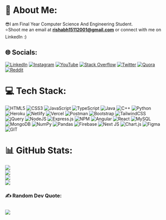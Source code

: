 # 💫 About Me:                                                
😎I am Final Year Computer Science And Engineering Student.<br>⭐Shoot me an email at **rishabh15112001@gmail.com** or connect with me on LinkedIn :) 



## 🌐 Socials:
[![LinkedIn](https://img.shields.io/badge/LinkedIn-%230077B5.svg?logo=linkedin&logoColor=white)](https://www.linkedin.com/in/rishabh1s/) [![Instagram](https://img.shields.io/badge/Instagram-%23E4405F.svg?logo=Instagram&logoColor=white)](https://www.instagram.com/singh_rishabh19/) [![YouTube](https://img.shields.io/badge/YouTube-%23FF0000.svg?logo=YouTube&logoColor=white)](https://youtube.com/@rishabh1s) [![Stack Overflow](https://img.shields.io/badge/-Stackoverflow-FE7A16?logo=stack-overflow&logoColor=white)](https://stackoverflow.com/users/18567703/rishabh-singh?tab=profile) [![Twitter](https://img.shields.io/badge/Twitter-%231DA1F2.svg?logo=Twitter&logoColor=white)](https://twitter.com/RishabhSingh989) [![Quora](https://img.shields.io/badge/Quora-%23B92B27.svg?logo=Quora&logoColor=white)](https://www.quora.com/profile/Rishabh-Singh-4636) [![Reddit](https://img.shields.io/badge/Reddit-%23FF4500.svg?logo=Reddit&logoColor=white)](https://reddit.com/user/rishabh1s) 

# 💻 Tech Stack:
![HTML5](https://img.shields.io/badge/html5-%23E34F26.svg?style=flat&logo=html5&logoColor=white) ![CSS3](https://img.shields.io/badge/css3-%231572B6.svg?style=flat&logo=css3&logoColor=white) ![JavaScript](https://img.shields.io/badge/javascript-%23323330.svg?style=flat&logo=javascript&logoColor=%23F7DF1E) ![TypeScript](https://img.shields.io/badge/typescript-%23007ACC.svg?style=flat&logo=typescript&logoColor=white) ![Java](https://img.shields.io/badge/java-%23ED8B00.svg?style=flat&logo=java&logoColor=white) ![C++](https://img.shields.io/badge/c++-%2300599C.svg?style=flat&logo=c%2B%2B&logoColor=white) ![Python](https://img.shields.io/badge/python-3670A0?style=flat&logo=python&logoColor=ffdd54) ![Heroku](https://img.shields.io/badge/heroku-%23430098.svg?style=flat&logo=heroku&logoColor=white) ![Netlify](https://img.shields.io/badge/netlify-%23000000.svg?style=flat&logo=netlify&logoColor=#00C7B7) ![Vercel](https://img.shields.io/badge/vercel-%23000000.svg?style=flat&logo=vercel&logoColor=white) ![Postman](https://img.shields.io/badge/Postman-FF6C37?style=flat&logo=postman&logoColor=white) ![Bootstrap](https://img.shields.io/badge/bootstrap-%23563D7C.svg?style=flat&logo=bootstrap&logoColor=white) ![TailwindCSS](https://img.shields.io/badge/tailwindcss-%2338B2AC.svg?style=flat&logo=tailwind-css&logoColor=white) ![jQuery](https://img.shields.io/badge/jquery-%230769AD.svg?style=flat&logo=jquery&logoColor=white)  ![NodeJS](https://img.shields.io/badge/node.js-6DA55F?style=flat&logo=node.js&logoColor=white) ![Express.js](https://img.shields.io/badge/express.js-%23404d59.svg?style=flat&logo=express&logoColor=%2361DAFB) ![NPM](https://img.shields.io/badge/NPM-%23000000.svg?style=flat&logo=npm&logoColor=white) ![Angular](https://img.shields.io/badge/angular-%23DD0031.svg?style=flat&logo=angular&logoColor=white) ![React](https://img.shields.io/badge/react-%2320232a.svg?style=flat&logo=react&logoColor=%2361DAFB) ![MySQL](https://img.shields.io/badge/mysql-%2300f.svg?style=flat&logo=mysql&logoColor=white) ![MongoDB](https://img.shields.io/badge/MongoDB-%234ea94b.svg?style=flat&logo=mongodb&logoColor=white) ![NumPy](https://img.shields.io/badge/numpy-%23013243.svg?style=flat&logo=numpy&logoColor=white) ![Pandas](https://img.shields.io/badge/pandas-%23150458.svg?style=flat&logo=pandas&logoColor=white) ![Firebase](https://img.shields.io/badge/firebase-%23039BE5.svg?style=flat&logo=firebase) ![Next JS](https://img.shields.io/badge/Next-black?style=flat&logo=next.js&logoColor=white) ![Chart.js](https://img.shields.io/badge/chart.js-F5788D.svg?style=flat&logo=chart.js&logoColor=white) 	![Figma](https://img.shields.io/badge/figma-%23F24E1E.svg?style=flat&logo=figma&logoColor=white) ![GIT](https://img.shields.io/badge/Git-fc6d26?style=flat&logo=git&logoColor=white)


# 📊 GitHub Stats:
[![](https://visitcount.itsvg.in/api?id=rishabh1S&label=Profile%20Views&color=0&icon=5&pretty=false)](https://visitcount.itsvg.in)<br/> 
![](https://github-readme-stats.vercel.app/api?username=rishabh1S&theme=react&hide_border=false&include_all_commits=true&count_private=true)<br/>
![](https://github-readme-streak-stats.herokuapp.com/?user=rishabh1S&theme=react&hide_border=false)<br/>
![](https://github-readme-stats.vercel.app/api/top-langs/?username=rishabh1S&theme=react&hide_border=false&include_all_commits=true&count_private=true&layout=compact)

### ✍️ Random Dev Quote:
![](https://quotes-github-readme.vercel.app/api?type=horizontal&theme=dark)
---

